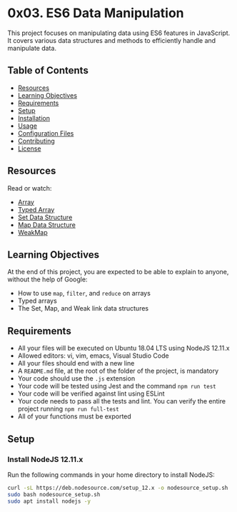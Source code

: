  # 0x03. ES6 Data Manipulation

This project focuses on manipulating data using ES6 features in JavaScript. It covers various data structures and methods to efficiently handle and manipulate data.

## Table of Contents

- [Resources](#resources)
- [Learning Objectives](#learning-objectives)
- [Requirements](#requirements)
- [Setup](#setup)
- [Installation](#installation)
- [Usage](#usage)
- [Configuration Files](#configuration-files)
- [Contributing](#contributing)
- [License](#license)

## Resources

Read or watch:
- [Array](link-to-array-resource)
- [Typed Array](link-to-typed-array-resource)
- [Set Data Structure](link-to-set-data-structure-resource)
- [Map Data Structure](link-to-map-data-structure-resource)
- [WeakMap](link-to-weakmap-resource)

## Learning Objectives

At the end of this project, you are expected to be able to explain to anyone, without the help of Google:
- How to use `map`, `filter`, and `reduce` on arrays
- Typed arrays
- The Set, Map, and Weak link data structures

## Requirements

- All your files will be executed on Ubuntu 18.04 LTS using NodeJS 12.11.x
- Allowed editors: vi, vim, emacs, Visual Studio Code
- All your files should end with a new line
- A `README.md` file, at the root of the folder of the project, is mandatory
- Your code should use the `.js` extension
- Your code will be tested using Jest and the command `npm run test`
- Your code will be verified against lint using ESLint
- Your code needs to pass all the tests and lint. You can verify the entire project running `npm run full-test`
- All of your functions must be exported

## Setup

### Install NodeJS 12.11.x

Run the following commands in your home directory to install NodeJS:

```bash
curl -sL https://deb.nodesource.com/setup_12.x -o nodesource_setup.sh
sudo bash nodesource_setup.sh
sudo apt install nodejs -y


